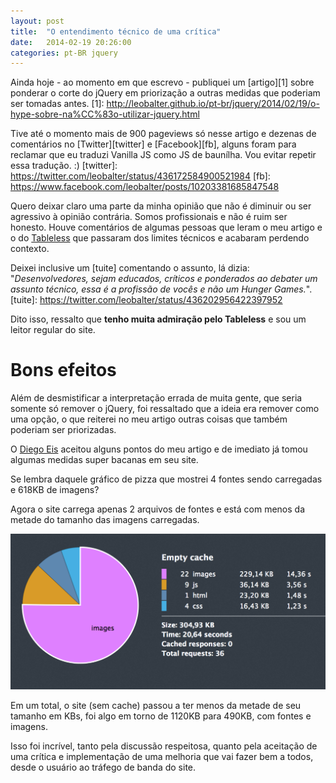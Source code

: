 ```yaml
---
layout: post
title:  "O entendimento técnico de uma crítica"
date:   2014-02-19 20:26:00
categories: pt-BR jquery
---
```


Ainda hoje - ao momento em que escrevo - publiquei um [artigo][1] sobre ponderar o corte do jQuery em priorização a outras medidas que poderiam ser tomadas antes.
[1]: http://leobalter.github.io/pt-br/jquery/2014/02/19/o-hype-sobre-na%CC%83o-utilizar-jquery.html

Tive até o momento mais de 900 pageviews só nesse artigo e dezenas de comentários no [Twitter][twitter] e [Facebook][fb], alguns foram para reclamar que eu traduzi Vanilla JS como JS de baunílha. Vou evitar repetir essa tradução. :)
[twitter]: https://twitter.com/leobalter/status/436172584900521984
[fb]: https://www.facebook.com/leobalter/posts/10203381685847548

Quero deixar claro uma parte da minha opinião que não é diminuir ou ser agressivo à opinião contrária. Somos profissionais e não é ruim ser honesto. Houve comentários de algumas pessoas que leram o meu artigo e o do [Tableless](http://tableless.com.br/) que passaram dos limites técnicos e acabaram perdendo contexto.

Deixei inclusive um [tuite] comentando o assunto, lá dizia: "*Desenvolvedores, sejam educados, críticos e ponderados ao debater um assunto técnico, essa é a profissão de vocês e não um Hunger Games.*".
[tuite]: https://twitter.com/leobalter/status/436202956422397952

Dito isso, ressalto que **tenho muita admiração pelo Tableless** e sou um leitor regular do site.

Bons efeitos
======

Além de desmistificar a interpretação errada de muita gente, que seria somente só remover o jQuery, foi ressaltado que a ideia era remover como uma opção, o que reiterei no meu artigo outras coisas que também poderiam ser priorizadas.

O [Diego Eis](https://twitter.com/diegoeis) aceitou alguns pontos do meu artigo e de imediato já tomou algumas medidas super bacanas em seu site.

Se lembra daquele gráfico de pizza que mostrei 4 fontes sendo carregadas e 618KB de imagens?

Agora o site carrega apenas 2 arquivos de fontes e está com menos da metade do tamanho das imagens carregadas.

[![Gráfico pizza](/images/tableless-pizza-2.png)](/images/tableless-pizza-2.png)

Em um total, o site (sem cache) passou a ter menos da metade de seu tamanho em KBs, foi algo em torno de 1120KB para 490KB, com fontes e imagens.

Isso foi incrível, tanto pela discussão respeitosa, quanto pela aceitação de uma crítica e implementação de uma melhoria que vai fazer bem a todos, desde o usuário ao tráfego de banda do site.